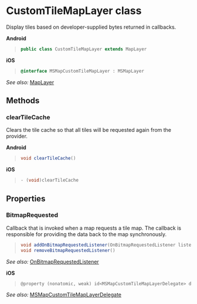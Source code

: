 
# CustomTileMapLayer class

Display tiles based on developer-supplied bytes returned in callbacks.

**Android** 

>```java
> public class CustomTileMapLayer extends MapLayer
>```

**iOS**

>```objectivec
> @interface MSMapCustomTileMapLayer : MSMapLayer
>```

_See also:_ [MapLayer](MapLayer.md)

## Methods

### clearTileCache

Clears the tile cache so that all tiles will be requested again from the provider.

**Android**

>```java
> void clearTileCache()
> ```

**iOS**

>```objectivec
>- (void)clearTileCache
>```

## Properties

### BitmapRequested

Callback that is invoked when a map requests a tile map. The callback is responsible for providing the data back to the map synchronously.

> ```java 
> void addOnBitmapRequestedListener(OnBitmapRequestedListener listener)  
> void removeBitmapRequestedListener()
>```

_See also:_ [OnBitmapRequestedListener](Android/OnBitmapRequestedListener.md)

**iOS**

>```objectivec 
> @property (nonatomic, weak) id<MSMapCustomTileMapLayerDelegate> delegate
>```  

_See also:_ [MSMapCustomTileMapLayerDelegate](iOS/MSMapCustomTileMapLayerDelegate.md)